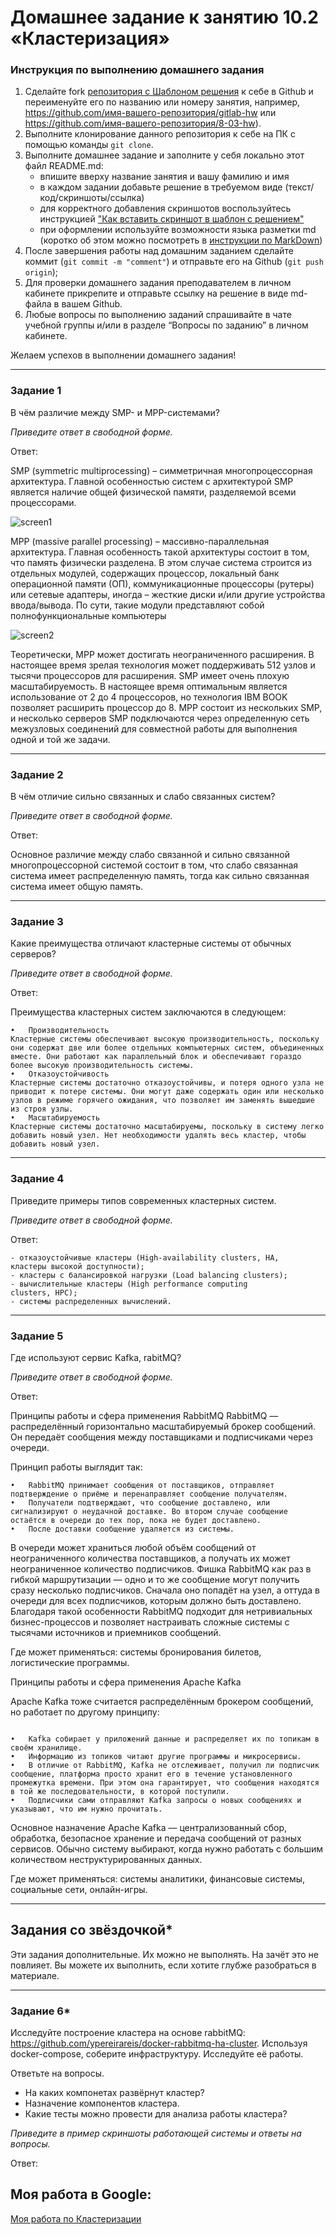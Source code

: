# Домашнее задание к занятию 10.2 «Кластеризация»


### Инструкция по выполнению домашнего задания

1. Сделайте fork [репозитория c Шаблоном решения](https://github.com/netology-code/sys-pattern-homework) к себе в Github и переименуйте его по названию или номеру занятия, например, https://github.com/имя-вашего-репозитория/gitlab-hw или https://github.com/имя-вашего-репозитория/8-03-hw).
2. Выполните клонирование данного репозитория к себе на ПК с помощью команды `git clone`.
3. Выполните домашнее задание и заполните у себя локально этот файл README.md:
   - впишите вверху название занятия и вашу фамилию и имя
   - в каждом задании добавьте решение в требуемом виде (текст/код/скриншоты/ссылка)
   - для корректного добавления скриншотов воспользуйтесь инструкцией ["Как вставить скриншот в шаблон с решением"](https://github.com/netology-code/sys-pattern-homework/blob/main/screen-instruction.md)
   - при оформлении используйте возможности языка разметки md (коротко об этом можно посмотреть в [инструкции по MarkDown](https://github.com/netology-code/sys-pattern-homework/blob/main/md-instruction.md))
4. После завершения работы над домашним заданием сделайте коммит (`git commit -m "comment"`) и отправьте его на Github (`git push origin`);
5. Для проверки домашнего задания преподавателем в личном кабинете прикрепите и отправьте ссылку на решение в виде md-файла в вашем Github.
6. Любые вопросы по выполнению заданий спрашивайте в чате учебной группы и/или в разделе “Вопросы по заданию” в личном кабинете.

Желаем успехов в выполнении домашнего задания!

---

### Задание 1

В чём различие между SMP- и MPP-системами?

*Приведите ответ в свободной форме.*

Ответ:

SMP (symmetric multiprocessing) – симметричная многопроцессорная архитектура. Главной особенностью систем с архитектурой SMP является наличие общей физической памяти, разделяемой всеми процессорами.

![screen1](https://github.com/KorolkovDenis/)

MPP (massive parallel processing) – массивно-параллельная архитектура. Главная особенность такой архитектуры состоит в том, что память физически разделена. В этом случае система строится из отдельных модулей, содержащих процессор, локальный банк операционной памяти (ОП), коммуникационные процессоры (рутеры) или сетевые адаптеры, иногда – жесткие диски и/или другие устройства ввода/вывода. По сути, такие модули представляют собой полнофункциональные компьютеры

![screen2](https://github.com/KorolkovDenis/)

Теоретически, MPP может достигать неограниченного расширения. В настоящее время зрелая технология может поддерживать 512 узлов и тысячи процессоров для расширения.
SMP имеет очень плохую масштабируемость. В настоящее время оптимальным является использование от 2 до 4 процессоров, но технология IBM BOOK позволяет расширить процессор до 8.
MPP состоит из нескольких SMP, и несколько серверов SMP подключаются через определенную сеть межузловых соединений для совместной работы для выполнения одной и той же задачи.

---

### Задание 2

В чём отличие сильно связанных и слабо связанных систем?

*Приведите ответ в свободной форме.*

Ответ:

Основное различие между слабо связанной и сильно связанной многопроцессорной системой состоит в том, что слабо связанная система имеет распределенную память, тогда как сильно связанная система имеет общую память.

---

### Задание 3

Какие преимущества отличают кластерные системы от обычных серверов?

*Приведите ответ в свободной форме.*

Ответ:

Преимущества кластерных систем заключаются в следующем:

```
•	Производительность
Кластерные системы обеспечивают высокую производительность, поскольку они содержат две или более отдельных компьютерных систем, объединенных вместе. Они работают как параллельный блок и обеспечивают гораздо более высокую производительность системы.
•	Отказоустойчивость
Кластерные системы достаточно отказоустойчивы, и потеря одного узла не приводит к потере системы. Они могут даже содержать один или несколько узлов в режиме горячего ожидания, что позволяет им заменять вышедшие из строя узлы.
•	Масштабируемость
Кластерные системы достаточно масштабируемы, поскольку в систему легко добавить новый узел. Нет необходимости удалять весь кластер, чтобы добавить новый узел.

```
---

### Задание 4

Приведите примеры типов современных кластерных систем.

*Приведите ответ в свободной форме.*

Ответ:

```
- отказоустойчивые кластеры (High-availability clusters, HA,
кластеры высокой доступности);
- кластеры с балансировкой нагрузки (Load balancing clusters);
- вычислительные кластеры (High performance computing
clusters, HPC);
- системы распределенных вычислений.

```
---

### Задание 5

Где используют сервис Kafka, rabitMQ?

*Приведите ответ в свободной форме.*

Ответ:

Принципы работы и сфера применения RabbitMQ
RabbitMQ — распределённый горизонтально масштабируемый брокер сообщений. Он передаёт сообщения между поставщиками и подписчиками через очереди. 

Принцип работы выглядит так:

```
•	RabbitMQ принимает сообщения от поставщиков, отправляет подтверждение о приёме и перенаправляет сообщение получателям.
•	Получатели подтверждают, что сообщение доставлено, или сигнализируют о неудачной доставке. Во втором случае сообщение остаётся в очереди до тех пор, пока не будет доставлено.
•	После доставки сообщение удаляется из системы. 

```

В очереди может храниться любой объём сообщений от неограниченного количества поставщиков, а получать их может неограниченное количество подписчиков. Фишка RabbitMQ как раз в гибкой маршрутизации — одно и то же сообщение могут получить сразу несколько подписчиков. Сначала оно попадёт на узел, а оттуда в очереди для всех подписчиков, которым должно быть доставлено. Благодаря такой особенности RabbitMQ подходит для нетривиальных бизнес-процессов и позволяет настраивать сложные системы с тысячами источников и приемников сообщений. 

Где может применяться: системы бронирования билетов, логистические программы.

Принципы работы и сфера применения Apache Kafka

Apache Kafka тоже считается распределённым брокером сообщений, но работает по другому принципу:

```

•	Kafka собирает у приложений данные и распределяет их по топикам в своём хранилище. 
•	Информацию из топиков читают другие программы и микросервисы.
•	В отличие от RabbitMQ, Kafka не отслеживает, получил ли подписчик сообщение, платформа просто хранит его в течение установленного промежутка времени. При этом она гарантирует, что сообщения находятся в той же последовательности, в которой поступили.
•	Подписчики сами отправляют Kafka запросы о новых сообщениях и указывают, что им нужно прочитать. 

```

Основное назначение Apache Kafka — централизованный сбор, обработка, безопасное хранение и передача сообщений от разных сервисов. Обычно систему выбирают, когда нужно работать с большим количеством неструктурированных данных.

Где может применяться: системы аналитики, финансовые системы, социальные сети, онлайн-игры.

---

## Задания со звёздочкой*
Эти задания дополнительные. Их можно не выполнять. На зачёт это не повлияет. Вы можете их выполнить, если хотите глубже разобраться в материале.

---

### Задание 6*

Исследуйте построение кластера на основе rabbitMQ: https://github.com/ypereirareis/docker-rabbitmq-ha-cluster. 
Используя docker-compose, соберите инфраструктуру. Исследуйте её работы.

Ответьте на вопросы.

- На каких компонетах развёрнут кластер?
- Назначение компонентов кластера.
- Какие тесты можно провести для анализа работы кластера?

*Приведите в пример скриншоты работающей системы и ответы на вопросы.*

Ответ:




 ## Моя работа в Google:

[Моя работа по Кластеризации](https://docs.google.com/)